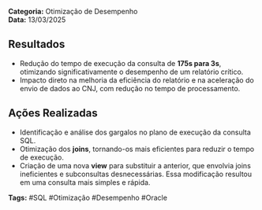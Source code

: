 **Categoria:** Otimização de Desempenho  
**Data:** 13/03/2025

## Resultados

- Redução do tempo de execução da consulta de **175s para 3s**, otimizando significativamente o desempenho de um relatório crítico.
- Impacto direto na melhoria da eficiência do relatório e na aceleração do envio de dados ao CNJ, com redução no tempo de processamento.

## Ações Realizadas

- Identificação e análise dos gargalos no plano de execução da consulta SQL.
- Otimização dos **joins**, tornando-os mais eficientes para reduzir o tempo de execução.
- Criação de uma nova **view** para substituir a anterior, que envolvia joins ineficientes e subconsultas desnecessárias. Essa modificação resultou em uma consulta mais simples e rápida.

**Tags:** #SQL #Otimização #Desempenho #Oracle